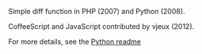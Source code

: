 Simple diff function in PHP (2007) and Python (2008).

CoffeeScript and JavaScript contributed by vjeux (2012).

For more details, see the [Python readme](/python/README.md)

